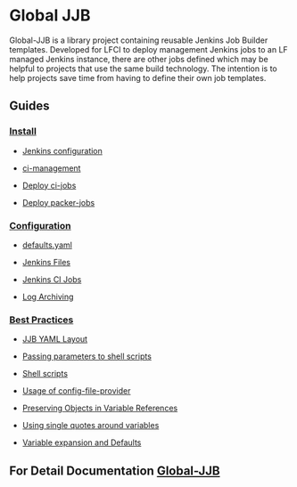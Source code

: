 # Global JJB

Global-JJB is a library project containing reusable Jenkins Job Builder
templates. Developed for LFCI to deploy management Jenkins jobs to an LF
managed Jenkins instance, there are other jobs defined which may be helpful
to projects that use the same build technology. The intention is to help
projects save time from having to define their own job templates.

## Guides
### [Install](https://docs.releng.linuxfoundation.org/projects/global-jjb/en/latest/install.html#install)
* [Jenkins configuration](https://docs.releng.linuxfoundation.org/projects/global-jjb/en/latest/install.html#jenkins-configuration)

* [ci-management](https://docs.releng.linuxfoundation.org/projects/global-jjb/en/latest/install.html#ci-management)

* [Deploy ci-jobs](https://docs.releng.linuxfoundation.org/projects/global-jjb/en/latest/install.html#deploy-ci-jobs)

* [Deploy packer-jobs](https://docs.releng.linuxfoundation.org/projects/global-jjb/en/latest/install.html#deploy-packer-jobs)

### [Configuration](https://docs.releng.linuxfoundation.org/projects/global-jjb/en/latest/configuration.html#)

* [defaults.yaml](https://docs.releng.linuxfoundation.org/projects/global-jjb/en/latest/configuration.html#defaults-yaml)

* [Jenkins Files](https://docs.releng.linuxfoundation.org/projects/global-jjb/en/latest/configuration.html#jenkins-files)

* [Jenkins CI Jobs](https://docs.releng.linuxfoundation.org/projects/global-jjb/en/latest/configuration.html#jenkins-ci-jobs)

* [Log Archiving](https://docs.releng.linuxfoundation.org/projects/global-jjb/en/latest/configuration.html#log-archiving)

### [Best Practices](https://docs.releng.linuxfoundation.org/projects/global-jjb/en/latest/best-practices.html)

* [JJB YAML Layout](https://docs.releng.linuxfoundation.org/projects/global-jjb/en/latest/best-practices.html#jjb-yaml-layout)

* [Passing parameters to shell scripts](https://docs.releng.linuxfoundation.org/projects/global-jjb/en/latest/best-practices.html#passing-parameters-to-shell-scripts)

* [Shell scripts](https://docs.releng.linuxfoundation.org/projects/global-jjb/en/latest/best-practices.html#shell-scripts)

* [Usage of config-file-provider](https://docs.releng.linuxfoundation.org/projects/global-jjb/en/latest/best-practices.html#usage-of-config-file-provider)

* [Preserving Objects in Variable References](https://docs.releng.linuxfoundation.org/projects/global-jjb/en/latest/best-practices.html#preserving-objects-in-variable-references)

* [Using single quotes around variables](https://docs.releng.linuxfoundation.org/projects/global-jjb/en/latest/best-practices.html#using-single-quotes-around-variables)

* [Variable expansion and Defaults](https://docs.releng.linuxfoundation.org/projects/global-jjb/en/latest/best-practices.html#variable-expansion-and-defaults)


## For Detail Documentation [Global-JJB](<http://docs.releng.linuxfoundation.org/projects/global-jjb>)